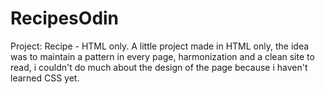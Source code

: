# RecipesOdin
Project: Recipe - HTML only.
A little project made in HTML only, the idea was to maintain a pattern in every page, harmonization and a clean site to read, i couldn't do much about the design of the page because i haven't learned CSS yet.

